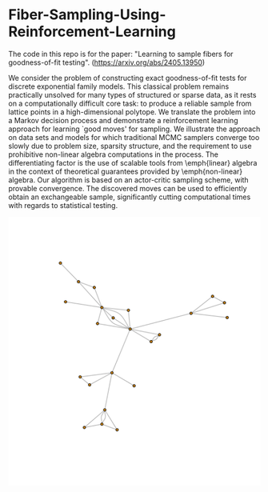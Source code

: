 # Fiber-Sampling-Using-Reinforcement-Learning

The code in this repo is for the paper: "Learning to sample fibers for goodness-of-fit testing". (https://arxiv.org/abs/2405.13950)

We consider the problem of constructing exact goodness-of-fit tests for discrete exponential family models. This classical problem remains practically unsolved for many types of structured or sparse data, as it rests on a computationally difficult core task: to produce a reliable sample from lattice points in a high-dimensional polytope. We translate the problem into a Markov decision process and demonstrate a reinforcement learning approach for learning `good moves' for sampling. We illustrate the approach on data sets and models for which traditional MCMC samplers converge too slowly due to problem size, sparsity structure, and the requirement to use prohibitive non-linear algebra computations in the process. The differentiating factor is the use of scalable tools from \emph{linear} algebra in the context of theoretical guarantees provided by \emph{non-linear} algebra. Our algorithm is based on an actor-critic sampling scheme, with provable convergence.
The discovered moves can be used to efficiently obtain an exchangeable sample, significantly cutting computational times with regards to statistical testing.


![Example Image](images/Rplot-Coauthor-NextComponent.png)
